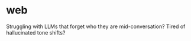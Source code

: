 # web
Struggling with LLMs that forget who they are mid-conversation? Tired of hallucinated tone shifts?

